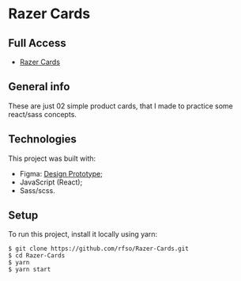 # Razer Cards

## Full Access

* [Razer Cards](https://razer-cards.vercel.app/)

## General info

These are just 02 simple product cards, that I made to practice some react/sass concepts.
	
## Technologies

This project was built with:

* Figma: [Design Prototype](https://www.figma.com/file/Kqnt8hRcS3SatuXApiRQfl/Razer-Card?node-id=0%3A1);
* JavaScript (React);
* Sass/scss.

	
## Setup

To run this project, install it locally using yarn:

```
$ git clone https://github.com/rfso/Razer-Cards.git
$ cd Razer-Cards
$ yarn
$ yarn start
```